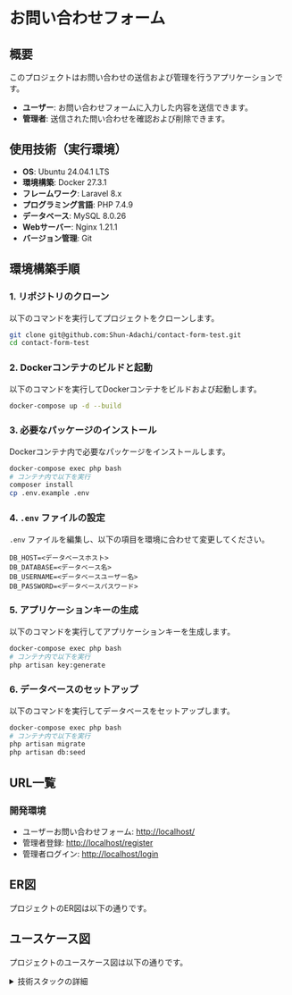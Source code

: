 # お問い合わせフォーム

## 概要

このプロジェクトはお問い合わせの送信および管理を行うアプリケーションです。

- **ユーザー**: お問い合わせフォームに入力した内容を送信できます。
- **管理者**: 送信された問い合わせを確認および削除できます。

## 使用技術（実行環境）

- **OS**: Ubuntu 24.04.1 LTS
- **環境構築**: Docker 27.3.1
- **フレームワーク**: Laravel 8.x
- **プログラミング言語**: PHP 7.4.9
- **データベース**: MySQL 8.0.26
- **Webサーバー**: Nginx 1.21.1
- **バージョン管理**: Git

## 環境構築手順

### 1. リポジトリのクローン

以下のコマンドを実行してプロジェクトをクローンします。

```bash
git clone git@github.com:Shun-Adachi/contact-form-test.git
cd contact-form-test
```

### 2. Dockerコンテナのビルドと起動

以下のコマンドを実行してDockerコンテナをビルドおよび起動します。

```bash
docker-compose up -d --build
```

### 3. 必要なパッケージのインストール

Dockerコンテナ内で必要なパッケージをインストールします。

```bash
docker-compose exec php bash
# コンテナ内で以下を実行
composer install
cp .env.example .env
```

### 4. `.env` ファイルの設定

`.env` ファイルを編集し、以下の項目を環境に合わせて変更してください。

```env
DB_HOST=<データベースホスト>
DB_DATABASE=<データベース名>
DB_USERNAME=<データベースユーザー名>
DB_PASSWORD=<データベースパスワード>
```

### 5. アプリケーションキーの生成

以下のコマンドを実行してアプリケーションキーを生成します。

```bash
docker-compose exec php bash
# コンテナ内で以下を実行
php artisan key:generate
```

### 6. データベースのセットアップ

以下のコマンドを実行してデータベースをセットアップします。

```bash
docker-compose exec php bash
# コンテナ内で以下を実行
php artisan migrate
php artisan db:seed
```

## URL一覧

### 開発環境

- ユーザーお問い合わせフォーム: <http://localhost/>
- 管理者登録: <http://localhost/register>
- 管理者ログイン: <http://localhost/login>

## ER図

プロジェクトのER図は以下の通りです。


## ユースケース図

プロジェクトのユースケース図は以下の通りです。

<details>
  <summary>技術スタックの詳細</summary>

  | 技術名     | バージョン | 説明             |
  |------------|------------|----------------|
  | Python     | 3.9        | バックエンド言語 |
  | React      | 17.0       | フロントエンド   |
  | PostgreSQL | 13         | データベース     |


</details>
